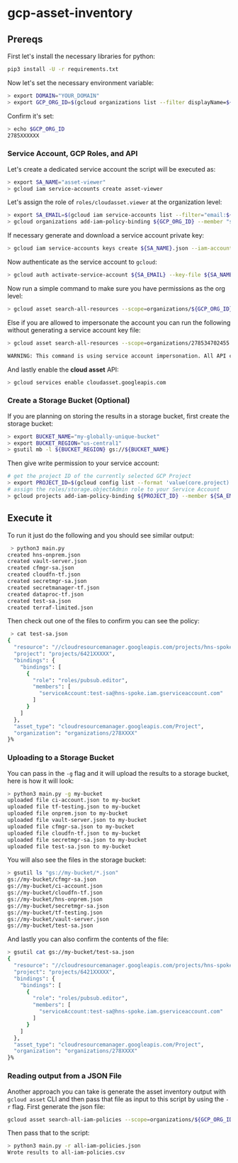 # gcp-asset-inventory

## Prereqs
First let's install the necessary libraries for python:

```bash
pip3 install -U -r requirements.txt
```

Now let's set the necessary environment variable:

```bash
> export DOMAIN="YOUR_DOMAIN"
> export GCP_ORG_ID=$(gcloud organizations list --filter displayName=${DOMAIN} --format 'value(name)')
```

Confirm it's set:

```bash
> echo $GCP_ORG_ID
2785XXXXXX
```

### Service Account, GCP Roles, and API
Let's create a dedicated service account the script will be executed as:

```bash
> export SA_NAME="asset-viewer"
> gcloud iam service-accounts create asset-viewer
```

Let's assign the role of `roles/cloudasset.viewer` at the organization level:

```bash
> export SA_EMAIL=$(gcloud iam service-accounts list --filter="email:${SA_NAME}" --format='value(email)')
> gcloud organizations add-iam-policy-binding ${GCP_ORG_ID} --member "serviceAccount:${SA_EMAIL}" --role 'roles/cloudasset.viewer'
```

If necessary generate and download a service account private key:

```bash
> gcloud iam service-accounts keys create ${SA_NAME}.json --iam-account ${SA_EMAIL}
```

Now authenticate as the service account to `gcloud`:

```bash
> gcloud auth activate-service-account ${SA_EMAIL} --key-file ${SA_NAME}.json
```

Now run a simple command to make sure you have permissions as the org level:

```bash
> gcloud asset search-all-resources --scope=organizations/${GCP_ORG_ID} --asset-types="iam.googleapis.com/ServiceAccount" --limit 1
```

Else if you are allowed to impersonate the account you can run the following without generating a service account key file:

```bash
> gcloud asset search-all-resources --scope=organizations/278534702455 --asset-types="iam.googleapis.com/ServiceAccount" --limit 1 --impersonate-service-account ${SA_EMAIL}

WARNING: This command is using service account impersonation. All API calls will be executed as [asset-viewer@<PROJECT_ID>o.iam.gserviceaccount.com].
```

And lastly enable the **cloud asset** API:

```bash
> gcloud services enable cloudasset.googleapis.com
```

### Create a Storage Bucket (Optional)
If you are planning on storing the results in a storage bucket, first create the storage bucket:

```bash
> export BUCKET_NAME="my-globally-unique-bucket"
> export BUCKET_REGION="us-central1"
> gsutil mb -l ${BUCKET_REGION} gs://${BUCKET_NAME}
```

Then give write permission to your service account:

```bash
# get the project ID of the currently selected GCP Project
> export PROJECT_ID=$(gcloud config list --format 'value(core.project)')
# assign the roles/storage.objectAdmin role to your Service Account
> gcloud projects add-iam-policy-binding ${PROJECT_ID} --member ${SA_EMAIL} --role roles/storage.objectAdmin
```

## Execute it
To run it just do the following and you should see similar output:

```bash
 > python3 main.py
created hns-onprem.json
created vault-server.json
created cfmgr-sa.json
created cloudfn-tf.json
created secretmgr-sa.json
created secretmanager-tf.json
created dataproc-tf.json
created test-sa.json
created terraf-limited.json
```

Then check out one of the files to confirm you can see the policy:

```bash
 > cat test-sa.json
{
  "resource": "//cloudresourcemanager.googleapis.com/projects/hns-spoke",
  "project": "projects/6421XXXXX",
  "bindings": {
    "bindings": [
      {
        "role": "roles/pubsub.editor",
        "members": [
          "serviceAccount:test-sa@hns-spoke.iam.gserviceaccount.com"
        ]
      }
    ]
  },
  "asset_type": "cloudresourcemanager.googleapis.com/Project",
  "organization": "organizations/278XXXX"
}%
```

### Uploading to a Storage Bucket
You can pass in the `-g` flag and it will upload the results to a storage bucket, here is how it will look:

```bash
> python3 main.py -g my-bucket
uploaded file ci-account.json to my-bucket
uploaded file tf-testing.json to my-bucket
uploaded file onprem.json to my-bucket
uploaded file vault-server.json to my-bucket
uploaded file cfmgr-sa.json to my-bucket
uploaded file cloudfn-tf.json to my-bucket
uploaded file secretmgr-sa.json to my-bucket
uploaded file test-sa.json to my-bucket
```

You will also see the files in the storage bucket:

```bash
> gsutil ls "gs://my-bucket/*.json"
gs://my-bucket/cfmgr-sa.json
gs://my-bucket/ci-account.json
gs://my-bucket/cloudfn-tf.json
gs://my-bucket/hns-onprem.json
gs://my-bucket/secretmgr-sa.json
gs://my-bucket/tf-testing.json
gs://my-bucket/vault-server.json
gs://my-bucket/test-sa.json
```

And lastly you can also confirm the contents of the file:

```bash
> gsutil cat gs://my-bucket/test-sa.json
{
  "resource": "//cloudresourcemanager.googleapis.com/projects/hns-spoke",
  "project": "projects/6421XXXXX",
  "bindings": {
    "bindings": [
      {
        "role": "roles/pubsub.editor",
        "members": [
          "serviceAccount:test-sa@hns-spoke.iam.gserviceaccount.com"
        ]
      }
    ]
  },
  "asset_type": "cloudresourcemanager.googleapis.com/Project",
  "organization": "organizations/278XXXX"
}%
```

### Reading output from a JSON File
Another approach you can take is generate the asset inventory output with `gcloud asset` CLI and then pass that file as input to this script by using the `-r` flag. First generate the json file:

```bash
gcloud asset search-all-iam-policies --scope=organizations/${GCP_ORG_ID} --format json > all-iam-policies.json
```

Then pass that to the script:

```bash
> python3 main.py -r all-iam-policies.json
Wrote results to all-iam-policies.csv
```
